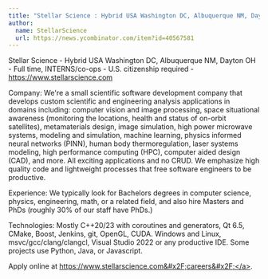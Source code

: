 ```yaml
---
title: "Stellar Science : Hybrid USA Washington DC, Albuquerque NM, Dayton OH"
author:
  name: StellarScience
  url: https://news.ycombinator.com/item?id=40567581
---
```

Stellar Science - Hybrid USA Washington DC, Albuquerque NM, Dayton OH - Full time, INTERNS&#x2F;co-ops - U.S. citizenship required - <a href="https:&#x2F;&#x2F;www.stellarscience.com" rel="nofollow">https:&#x2F;&#x2F;www.stellarscience.com</a>

Company: We&#x27;re a small scientific software development company that develops custom scientific and engineering analysis applications in domains including: computer vision and image processing, space situational awareness (monitoring the locations, health and status of on-orbit satellites), metamaterials design, image simulation, high power microwave systems, modeling and simulation, machine learning, physics informed neural networks (PINN), human body thermoregulation, laser systems modeling, high performance computing (HPC), computer aided design (CAD), and more. All exciting applications and no CRUD. We emphasize high quality code and lightweight processes that free software engineers to be productive.

Experience: We typically look for Bachelors degrees in computer science, physics, engineering, math, or a related field, and also hire Masters and PhDs (roughly 30% of our staff have PhDs.)

Technologies: Mostly C++20&#x2F;23 with coroutines and generators, Qt 6.5, CMake, Boost, Jenkins, git, OpenGL, CUDA. Windows and Linux, msvc&#x2F;gcc&#x2F;clang&#x2F;clangcl, Visual Studio 2022 or any productive IDE. Some projects use Python, Java, or Javascript.

Apply online at <a href="https:&#x2F;&#x2F;www.stellarscience.com&#x2F;careers&#x2F;" rel="nofollow">https:&#x2F;&#x2F;www.stellarscience.com&#x2F;careers&#x2F;</a>.
